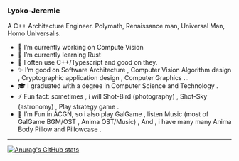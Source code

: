 ### Lyoko-Jeremie

A C++ Architecture Engineer. Polymath, Renaissance man, Universal Man, Homo Universalis.

- 🔭 I’m currently working on Compute Vision
- 🌱 I’m currently learning Rust
- 🎨 I often use C++/Typescript and good on they.
- ✨ I’m good on Software Architecture , Computer Vision Algorithm design , Cryptographic application design , Computer Graphics ...
- 🎓 I graduated with a degree in Computer Science and Technology .
- ⚡ Fun fact: sometimes , i will  Shot-Bird (photography) , Shot-Sky (astronomy) , Play strategy game .
- 💖 I’m Fun in ACGN, so i also play GalGame , listen Music (most of GalGame BGM/OST , Anima OST/Music) , And , i have many many Anima Body Pillow and Pillowcase .

<!--
**Lyoko-Jeremie/Lyoko-Jeremie** is a ✨ _special_ ✨ repository because its `README.md` (this file) appears on your GitHub profile.

Here are some ideas to get you started:

- 🔭 I’m currently working on ...
- 🌱 I’m currently learning ...
- 👯 I’m looking to collaborate on ...
- 🤔 I’m looking for help with ...
- 💬 Ask me about ...
- 📫 How to reach me: ...
- 😄 Pronouns: ...
- ⚡ Fun fact: ...
-->

---


[![Anurag's GitHub stats](https://github-readme-stats.vercel.app/api?username=Lyoko-Jeremie&bg_color=30,e96443,904e95&title_color=fff&text_color=fff)](https://github.com/anuraghazra/github-readme-stats)

<!--
[![Top Langs](https://github-readme-stats.vercel.app/api/top-langs/?username=Lyoko-Jeremie&layout=compact&bg_color=30,e96443,904e95&title_color=fff&text_color=fff)](https://github.com/anuraghazra/github-readme-stats)

- ⚡ Another Fun fact: i have many private repository not count on there , those repository code with Typescript . if count all the repository , the Top Used Langs will be the Typescript.

-->
